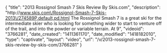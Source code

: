 {
    "title": "2013 Rossignol Smash 7 Skis Review By Skis.com",
    "description": "http:\/\/www.skis.com\/Rossignol-Smash-7-Skis-2013\/274589P,default,pd.html  The Rossignol Smash 7 is a great ski for the intermediate skier who is looking for something wider to start to venture off of the trail, and into the powder or variable terrain. At 9",
    "videoid": "3766281",
    "date_created": "1411361170",
    "date_modified": "1418182010",
    "type": "captivate",
    "layout": "video",
    "url": "\/v\/2013-rossignol-smash-7-skis-review-by-skis-com\/3766281"
}